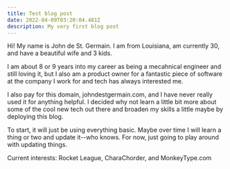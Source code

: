 ```yaml
---
title: Test blog post
date: 2022-04-09T03:20:04.481Z
description: My very first blog post
---
```

Hi!  My name is John de St. Germain.  I am from Louisiana, am currently 30, and have a beautiful wife and 3 kids. 

I am about 8 or 9 years into my career as being a mecahnical engineer and still loving it, but I also am a product owner for a fantastic piece of software at the company I work for and tech has always interested me.

I also pay for this domain, johndestgermain.com, and I have never really used it for anything helpful.  I decided why not learn a little bit more about some of the cool new tech out there and broaden my skills a little maybe by deploying this blog.

To start, it will just be using everything basic.  Maybe over time I will learn a thing or two and update it--who knows.  For now, just going to play around with updating things.

Current interests:  Rocket League, CharaChorder, and MonkeyType.com